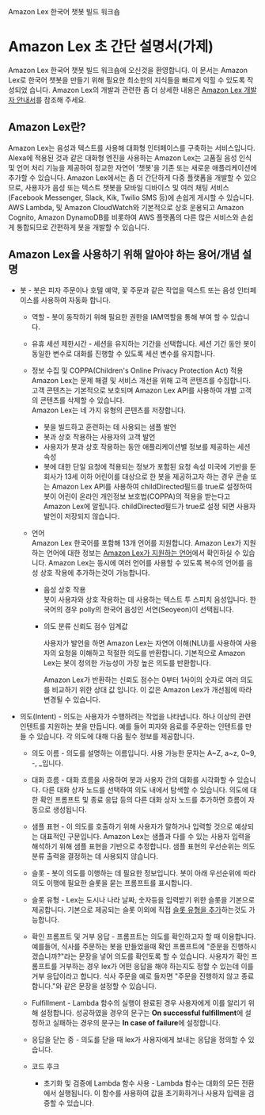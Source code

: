 Amazon Lex 한국어 챗봇 빌드 워크숍

# Amazon Lex 초 간단 설명서(가제)

Amazon Lex 한국어 챗봇 빌드 워크숍에 오신것을 환영합니다. 이 문서는 Amazon Lex로 한국어 챗봇을 만들기 위해 필요한 최소한의 지식들을 빠르게 익힐 수 있도록 작성되었 습니다. Amazon Lex의 개발과 관련한 좀 더 상세한 내용은 [Amazon Lex 개발자 안내서](https://docs.aws.amazon.com/lexv2/latest/dg/what-is.html)를 참조해 주세요.

## Amazon Lex란?

Amazon Lex는 음성과 텍스트를 사용해 대화형 인터페이스를 구축하는 서비스입니다. Alexa에 적용된 것과 같은 대화형 엔진을 사용하는 Amazon Lex는 고품질 음성 인식 및 언어 처리 기능을 제공하여 정교한 자연어 '챗봇'을 기존 또는 새로운 애플리케이션에 추가할 수 있습니다. Amazon Lex에서는 좀 더 간단하게 다중 플랫폼을 개발할 수 있으므로, 사용자가 음성 또는 텍스트 챗봇을 모바일 디바이스 및 여러 채팅 서비스(Facebook Messenger, Slack, Kik, Twilio SMS 등)에 손쉽게 게시할 수 있습니다. AWS Lambda, 및 Amazon CloudWatch와 기본적으로 상호 운용되고 Amazon Cognito, Amazon DynamoDB를 비롯하여 AWS 플랫폼의 다른 많은 서비스와 손쉽게 통합되므로 간편하게 봇을 개발할 수 있습니다.

## Amazon Lex을 사용하기 위해 알아야 하는 용어/개념 설명 

- 봇 - 봇은 피자 주문이나 호텔 예약, 꽃 주문과 같은 작업을 텍스트 또는 음성 인터페이스를 사용하여 자동화 합니다.
  - 역할 - 봇이 동작하기 위해 필요한 권한을 IAM역할을 통해 부여 할 수 있습니다. 
  - 유휴 세션 제한시간 - 세션을 유지하는 기간을 선택합니다. 세션 기간 동안 봇이 동일한 변수로 대화를 진행할 수 있도록 세션 변수를 유지합니다.
  - 정보 수집 및 COPPA(Children's Online Privacy Protection Act) 적용  
    Amazon Lex는 문제 해결 및 서비스 개선을 위해 고객 콘텐츠를 수집합니다. 고객 콘텐츠는 기본적으로 보호되며 Amazon Lex API를 사용하여 개별 고객의 콘텐츠를 삭제할 수 있습니다.  
    Amazon Lex는 네 가지 유형의 콘텐츠를 저장합니다.  
      - 봇을 빌드하고 훈련하는 데 사용되는 샘플 발언
      - 봇과 상호 작용하는 사용자의 고객 발언
      - 사용자가 봇과 상호 작용하는 동안 애플리케이션별 정보를 제공하는 세션 속성
      - 봇에 대한 단일 요청에 적용되는 정보가 포함된 요청 속성
    미국에 기반을 둔 회사가 13세 이하 어린이를 대상으로 한 봇을 제공하고자 하는 경우 콘솔 또는 Amazon Lex API를 사용하여 childDirected필드를 true로 설정하여 봇이 어린이 온라인 개인정보 보호법(COPPA)의 적용을 받는다고 Amazon Lex에 알립니다. childDirected필드가 true로 설정 되면 사용자 발언이 저장되지 않습니다.

  - 언어  
    Amazon Lex 한국어를 포함해 13개 언어를 지원합니다.  Amazon Lex가 지원하는 언어에 대한 정보는 [Amazon Lex가 지원하는 언어](https://docs.aws.amazon.com/lex/latest/dg/how-it-works-language.html)에서 확인하실 수 있습니다. Amazon Lex는 동시에 여러 언어를 사용할 수 있도록 복수의 언어를 음성 상호 작용에 추가하는것이 가능합니다. 
    - 음성 상호 작용  
      봇이 사용자와 상호 작용하는 데 사용하는 텍스트 투 스피치 음성입니다. 한국어의 경우 polly의 한국어 음성인 서연(Seoyeon)이 선택됩니다.

    - 의도 분류 신뢰도 점수 임계값

      사용자가 발언을 하면 Amazon Lex는 자연어 이해(NLU)를 사용하여 사용자의 요청을 이해하고 적절한 의도를 반환합니다. 기본적으로 Amazon Lex는 봇이 정의한 가능성이 가장 높은 의도를 반환합니다.

      Amazon Lex가 반환하는 신뢰도 점수는 0부터 1사이의 숫자로 여러 의도를 비교하기 위한 상대 값 입니다. 이 값은 Amazon Lex가 개선됨에 따라 변경될 수 있습니다.

- 의도(Intent) - 의도는 사용자가 수행하려는 작업을 나타냅니다. 하나 이상의 관련 인텐트를 지원하는 봇을 만듭니다. 예를 들어 피자와 음료를 주문하는 인텐트를 만들 수 있습니다. 각 의도에 대해 다음 필수 정보를 제공합니다.
  - 의도 이름 - 의도를 설명하는 이름입니다. 사용 가능한 문자는 A~Z, a~z, 0~9, -, _입니다.
  - 대화 흐름 - 대화 흐름을 사용하여 봇과 사용자 간의 대화를 시각화할 수 있습니다. 다른 대화 상자 노드를 선택하여 의도 내에서 탐색할 수 있습니다. 의도에 대한 확인 프롬프트 및 종료 응답 등의 다른 대화 상자 노드를 추가하면 흐름이 자동으로 생성됩니다.
  - 샘플 표현 - 이 의도를 호출하기 위해 사용자가 말하거나 입력할 것으로 예상되는 대표적인 구문입니다. Amazon Lex는 샘플과 다를 수 있는 사용자 입력을 해석하기 위해 샘플 표현을 기반으로 추정합니다. 샘플 표현의 우선순위는 의도 분류 출력을 결정하는 데 사용되지 않습니다.
  - 슬롯 - 봇이 의도를 이행하는 데 필요한 정보입니다. 봇이 아래 우선순위에 따라 의도 이행에 필요한 슬롯을 묻는 프롬프트를 표시합니다.
  - 슬롯 유형 - Lex는 도시나 나라 날짜, 숫자등을 입력받기 위한 슬롯을 기본으로 제공합니다. 기본으로 제공되는 슬롯 이외에 직접 [슬롯 유형을 추가](https://docs.aws.amazon.com/lexv2/latest/dg/build-slot-types.html)하는것도 가능합니다.
  - 확인 프롬프트 및 거부 응답 - 프롬프트는 의도를 확인하고자 할 때 이용합니다. 예를들어, 식사를 주문하는 봇을 만들었을때 확인 프롬프트에 "준문을 진행하시겠습니까?"라는 문장을 넣어 의도를 확인토록 할 수 있습니다. 사용자가 확인 프롬프트를 거부하는 경우 lex가 어떤 응답을 해야 하는지도 정할 수 있는데 이를 거부 응답이라고 합니다. 식사 주문을 예로 들자면 "주문을 진행하지 않고 종료합니다."와 같은 문장을 설정할 수 있습니다.
  - Fulfillment - Lambda 함수의 실행이 완료된 경우 사용자에게 이를 알리기 위해 설정합니다. 성공하였을 경우의 문구는 **On successful fulfillment**에 설정하고 실패하는 경우의 문구는 **In case of failure**에 설정합니다.

  - 응답을 닫는 중 - 의도를 닫을 때 lex가 사용자에게 보내는 응답을 정의할 수 있습니다.
  - 코드 후크
    - 초기화 및 검증에 Lambda 함수 사용 - Lambda 함수는 대화의 모든 전환에서 실행됩니다. 이 함수를 사용하여 값을 초기화하거나 사용자 입력을 검증할 수 있습니다.